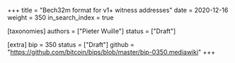 +++
title = "Bech32m format for v1+ witness addresses"
date = 2020-12-16
weight = 350
in_search_index = true

[taxonomies]
authors = ["Pieter Wuille"]
status = ["Draft"]

[extra]
bip = 350
status = ["Draft"]
github = "https://github.com/bitcoin/bips/blob/master/bip-0350.mediawiki"
+++

